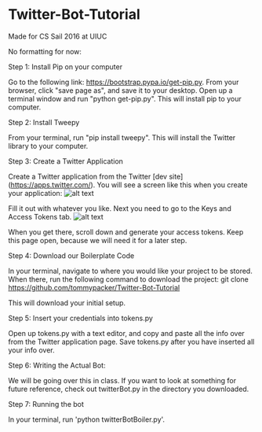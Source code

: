 # Twitter-Bot-Tutorial
Made for CS Sail 2016 at UIUC

No formatting for now:


Step 1: Install Pip on your computer

Go to the following link: https://bootstrap.pypa.io/get-pip.py.
From your browser, click "save page as", and save it to your desktop.
Open up a terminal window and run "python get-pip.py". This will install pip to your computer.


Step 2: Install Tweepy 

From your terminal, run "pip install tweepy". This will install the Twitter library to your computer.


Step 3: Create a Twitter Application

Create a Twitter application from the Twitter [dev site] (https://apps.twitter.com/).
You will see a screen like this when you create your application:
![alt text](http://imgur.com/Jet2dbE "Preview")

Fill it out with whatever you like. Next you need to go to the Keys and Access Tokens tab. 
![alt text](http://imgur.com/VjLJgLB "Preview")

When you get there, scroll down and generate your access tokens. 
Keep this page open, because we will need it for a later step.


Step 4: Download our Boilerplate Code

In your terminal, navigate to where you would like your project to be stored.
When there, run the following command to download the project:
git clone https://github.com/tommypacker/Twitter-Bot-Tutorial

This will download your initial setup.


Step 5: Insert your credentials into tokens.py

Open up tokens.py with a text editor, and copy and paste all the info over from the Twitter application page.
Save tokens.py after you have inserted all your info over.


Step 6: Writing the Actual Bot:

We will be going over this in class. If you want to look at something for future reference, check out twitterBot.py in the directory you downloaded.


Step 7: Running the bot

In your terminal, run 'python twitterBotBoiler.py'.


